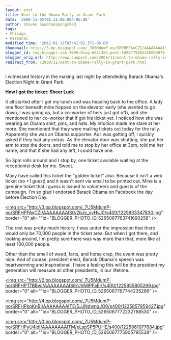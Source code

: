 ```yaml
---
layout: post
title: Went to the Obama Rally in Grant Park
date: '2008-11-05T01:11:00.004-06:00'
author: Steven Suwatanapongched
tags:
- Chicago
- Personal
modified_time: '2012-01-11T03:41:02.371-06:00'
thumbnail: http://3.bp.blogspot.com/_7U5MdumP-no/SRFHPFAvCZI/AAAAAAAAIS0/2bJc_vvHvJ0/s600/1225833347830.jpg
blogger_id: tag:blogger.com,1999:blog-6841384.post-1098775083325003979
blogger_orig_url: http://www.sunpech.com/2008/11/went-to-obama-rally-in-grant-park.html
redirect_from: /2008/11/went-to-obama-rally-in-grant-park.html
---
```


I witnessed history in the making last night by attendeding Barack Obama's Election Night in Grant Park.

<b>How I got the ticket: Sheer Luck</b>

It all started after I got my lunch and was heading back to the office.  A lady one floor beneath mine hopped on the elevator early (she wanted to go down, I was going up, but a co-worker of hers just got off), and she mentioned to her co-worker that if got his ticket yet.  I noticed how she was wearing an Obama shirt, pins, and hats.  My intuition made me stare at her more.  She mentioned that they were mailing tickets out today for the rally.  Apparently she was an Obama supporter.  As I was getting off, I quickly asked if they had any extras.  As the elevator door was shutting, she put her arm to stop the doors, and told me to stop by her office at 3pm, told me her name, and that if she had any left, I could have one.

So 3pm rolls around and I stop by, one ticket available waiting at the receptionist desk for me.  Sweet.

Many have called this ticket the "golden ticket" also.  Because it isn't a web ticket (no +1 guest) and it wasn't sent via email to be printed out.  Mine is a genuine ticket that I guess is issued to volunteers and guests of the campaign.  I'm so glad I endorsed Barack Obama on Facebook the day before Election Day.

<a href="http://3.bp.blogspot.com/_7U5MdumP-no/SRFHPFAvCZI/AAAAAAAAIS0/2bJc_vvHvJ0/s600-h/1225833347830.jpg"><img src="http://3.bp.blogspot.com/_7U5MdumP-no/SRFHPFAvCZI/AAAAAAAAIS0/2bJc_vvHvJ0/s400/1225833347830.jpg" border="0" alt=""id="BLOGGER_PHOTO_ID_5265067763741690258" /></a>

The rest was pretty much history.  I was under the impression that there would only be 70,000 people in the ticket area.  But when I got there, and looking around, I'm pretty sure there was way more than that, more like at least 100,000 people.

Other than the smell of weed, farts, and horse crap, the event was pretty nice.  And of course, president elect, Barack Obama's speech was heartwarming and inspirational.  I have a feeling this will be the president my generation will measure all other presidents, in our lifetime.

<a href="http://2.bp.blogspot.com/_7U5MdumP-no/SRFHPT7BBwI/AAAAAAAAIS8/UhNlIPFaErI/s600-h/1225855805269.jpg"><img src="http://2.bp.blogspot.com/_7U5MdumP-no/SRFHPT7BBwI/AAAAAAAAIS8/UhNlIPFaErI/s400/1225855805269.jpg" border="0" alt=""id="BLOGGER_PHOTO_ID_5265067767744235266" /></a>

<a href="http://4.bp.blogspot.com/_7U5MdumP-no/SRFHPkpKnBI/AAAAAAAAITE/5JJNdwngJO0/s600-h/1225857959427.jpg"><img src="http://4.bp.blogspot.com/_7U5MdumP-no/SRFHPkpKnBI/AAAAAAAAITE/5JJNdwngJO0/s400/1225857959427.jpg" border="0" alt=""id="BLOGGER_PHOTO_ID_5265067772232768530" /></a>

<a href="http://3.bp.blogspot.com/_7U5MdumP-no/SRFHPyU4jdI/AAAAAAAAITM/eLspSP5PUHE/s600-h/1225861077684.jpg"><img src="http://3.bp.blogspot.com/_7U5MdumP-no/SRFHPyU4jdI/AAAAAAAAITM/eLspSP5PUHE/s400/1225861077684.jpg" border="0" alt=""id="BLOGGER_PHOTO_ID_5265067775905795538" /></a>